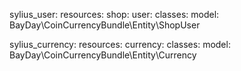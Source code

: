 sylius_user:
    resources:
        shop:
            user:
                classes:
                    model: BayDay\CoinCurrencyBundle\Entity\ShopUser

sylius_currency:
    resources:
        currency:
            classes:
                model: BayDay\CoinCurrencyBundle\Entity\Currency
